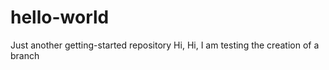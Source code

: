 # hello-world
Just another getting-started repository
Hi, Hi, I am testing the creation of a branch
